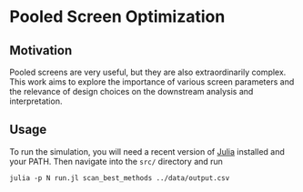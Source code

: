 # Pooled Screen Optimization

## Motivation

Pooled screens are very useful, but they are also extraordinarily complex.
This work aims to explore the importance of various screen parameters and
the relevance of design choices on the downstream analysis and
interpretation. 

## Usage

To run the simulation, you will need a recent version of
[Julia](http://julialang.org) installed and your PATH. Then navigate into
the `src/` directory and run

```
julia -p N run.jl scan_best_methods ../data/output.csv
```
